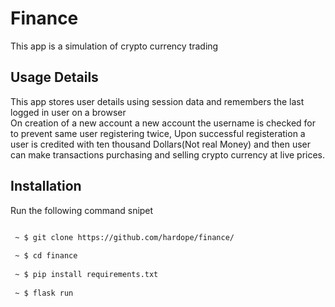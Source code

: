 # Finance
This app is a simulation of crypto currency trading

## Usage Details
This app stores user details using session data and remembers the last logged in user on a browser<br>
On creation of a new account a new account the username is checked for to prevent same user registering twice, Upon successful registeration a user is credited
with ten thousand Dollars(Not real Money) and then user can make transactions purchasing and selling crypto currency at live prices.

## Installation
Run the following command snipet
``` bash

 ~ $ git clone https://github.com/hardope/finance/
 
 ~ $ cd finance
 
 ~ $ pip install requirements.txt
 
 ~ $ flask run

```
